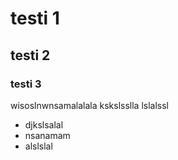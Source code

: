 # testi 1
## testi 2
### testi 3

wisoslnwnsamalalala
kskslsslla
lslalssl

* djkslsalal
* nsanamam
* alslslal
